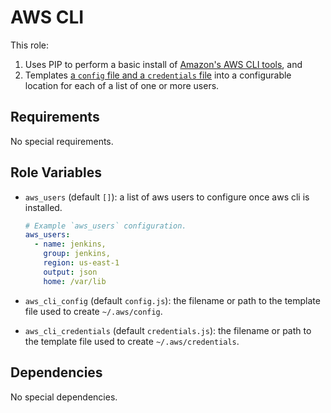 # AWS CLI

This role:

1. Uses PIP to perform a basic install of [Amazon's AWS CLI tools](http://docs.aws.amazon.com/cli/latest/userguide/cli-chap-welcome.html), and
2. Templates [a `config` file and a `credentials` file](http://docs.aws.amazon.com/cli/latest/userguide/cli-chap-getting-started.html#cli-config-files) into a configurable location for each of a list of one or more users.

## Requirements

No special requirements.

## Role Variables

- `aws_users` (default `[]`): a list of aws users to configure once aws cli is
  installed.

  ```yaml
  # Example `aws_users` configuration.
  aws_users:
    - name: jenkins,
      group: jenkins,
      region: us-east-1
      output: json
      home: /var/lib
  ```

- `aws_cli_config` (default `config.js`): the filename or path to the template file used to
  create `~/.aws/config`.

- `aws_cli_credentials` (default `credentials.js`): the filename or path to the template file
  used to create `~/.aws/credentials`.

## Dependencies

No special dependencies.

